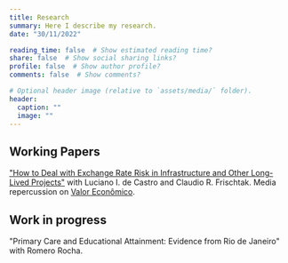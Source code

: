 ```yaml
---
title: Research
summary: Here I describe my research.
date: "30/11/2022"

reading_time: false  # Show estimated reading time?
share: false  # Show social sharing links?
profile: false  # Show author profile?
comments: false  # Show comments?

# Optional header image (relative to `assets/media/` folder).
header:
  caption: ""
  image: ""
---
```


## Working Papers

["How to Deal with Exchange Rate Risk in Infrastructure and Other Long-Lived Projects"](https://papers.ssrn.com/sol3/papers.cfm?abstract_id=4192164) with Luciano I. de Castro and Claudio R. Frischtak. Media repercussion on [Valor Econômico](https://valor.globo.com/opiniao/coluna/como-lidar-com-risco-cambial-em-projetos-de-infraestrutura.ghtml).

## Work in progress

"Primary Care and Educational Attainment: Evidence from Rio de Janeiro" with Romero Rocha.